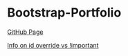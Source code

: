 # Bootstrap-Portfolio

[GitHub Page](https://jason-michael.github.io/Bootstrap-Portfolio/)

[Info on id override vs !important](https://stackoverflow.com/questions/20721248/best-way-to-override-bootstrap-css)
